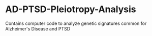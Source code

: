 # AD-PTSD-Pleiotropy-Analysis
Contains computer code to analyze genetic signatures common for Alzheimer's Disease and PTSD
